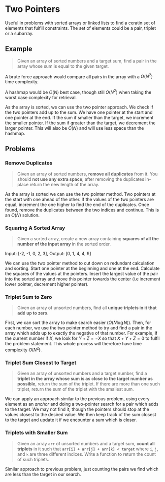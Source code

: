 # Two Pointers
Useful in problems with sorted arrays or linked lists to find a ceratin set of elements that fulfill constraints. The set of elements could be a pair, triplet or a subarray. 

## Example
> Given an array of sorted numbers and a target sum, find a pair in the array whose sum is equal to the given target.

A brute force approach would compare all pairs in the array with a $O(N^2)$ time complexity.

A hashmap would be $O(N)$ best case, though still $O(N^2)$ when taking the worst case complexity for retrieval.

As the array is sorted, we can use the two pointer approach. We check if the two pointers add up to the sum. We have one pointer at the start and one pointer at the end. If the sum if smaller than the target, we increment the smaller pointer.  If the sum if greater than the target, we decrement the larger pointer. This will also be $O(N)$ and will use less space than the hashmap.

## Problems
### Remove Duplicates
>Given an array of sorted numbers, **remove all duplicates** from it. You should **not use any extra space**; after removing the duplicates in-place return the new length of the array.

As the array is sorted we can use the two pointer method. Two pointers at the start with one ahead of the other. If the values of the two pointers are equal, increment the one higher to find the end of the duplicates. Once found, remove the duplicates between the two indices and continue. This is an $O(N)$ solution.

### Squaring A Sorted Array
>Given a sorted array, create a new array containing **squares of all the number of the input array** in the sorted order.

Input: [-2, -1, 0, 2, 3], Output: [0, 1, 4, 4, 9]

We can use the two pointer method to cut down on redundant calculation and sorting. Start one pointer at the beginning and one at the end. Calculate the squares of the values at the pointers. Insert the largest value of the pair into the sorted array and move this pointer towards the center (i.e increment lower pointer, decrement higher pointer).  

### Triplet Sum to Zero
>Given an array of unsorted numbers, find all **unique triplets in it that add up to zero**.

First, we can sort the array to make search easier ($O(N \log N)$). Then, for each number, we use the two pointer method to try and find a pair in the array which adds up to exactly the negative of that number. For example, if the current number if $X$, we look for $Y + Z = -X$ so that $X + Y +Z = 0$ to fulfil the problem statement. This whole process will therefore have time complexity $O(N^2)$.

### Triplet Sum Closest to Target
>Given an array of unsorted numbers and a target number, find a **triplet in the array whose sum is as close to the target number as possible**, return the sum of the triplet. If there are more than one such triplet, return the sum of the triplet with the smallest sum.

We can apply an approach similar to the previous problem, using every element as an *anchor* and doing a two-pointer search for a pair which adds to the target. We may not find it, though the pointers should stop at the values closest to the desired value. We then keep track of the sum closest to the target and update it if we encounter a sum which is closer.

### Triplets with Smaller Sum
>Given an array `arr` of unsorted numbers and a target sum, **count all triplets** in it such that **`arr[i] + arr[j] + arr[k] < target`** where `i`, `j`, and `k` are three different indices. Write a function to return the count of such triplets.

Similar approach to previous problem, just counting the pairs we find which are less than the target in our search.
